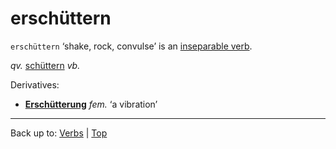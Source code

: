 # erschüttern

`erschüttern` ‘shake, rock, convulse’ is an [inseparable verb](../../inseparableVerbs.md).

*qv.* [schüttern](../../s/sc/schuettern.md) *vb.*

Derivatives:
- **[Erschütterung](../../../nouns/e/er/Erschuetterung.md)** *fem.* ‘a vibration’

----

Back up to: [Verbs](../../index.md) | [Top](../../../index.md)
